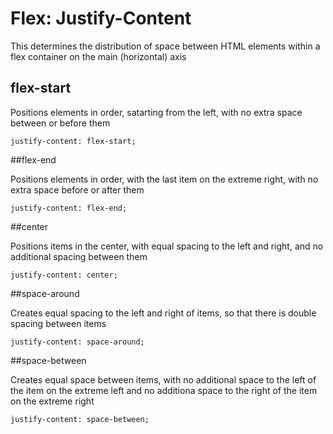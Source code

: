 # Flex: Justify-Content

This determines the distribution of space between HTML elements within a flex container on the main (horizontal) axis

## flex-start

Positions elements in order, satarting from the left, with no extra space between or before them
```
justify-content: flex-start;
```

##flex-end

Positions elements in order, with the last item on the extreme right, with no extra space before or after them
```
justify-content: flex-end;
```

##center

Positions items in the center, with equal spacing to the left and right, and no additional spacing between them
```
justify-content: center;
```

##space-around

Creates equal spacing to the left and right of items, so that there is double spacing between items
```
justify-content: space-around;
```

##space-between

Creates equal space between items, with no additional space to the left of the item on the extreme left and no additiona space to the right of the item on the extreme right
```
justify-content: space-between;
```
